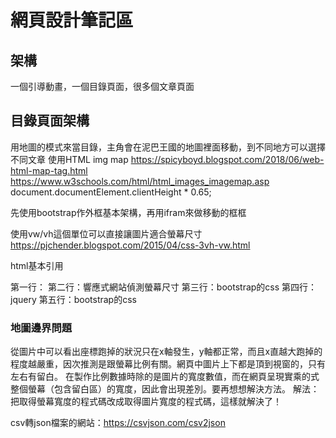 # 網頁設計筆記區
## 架構
一個引導動畫，一個目錄頁面，很多個文章頁面

## 目錄頁面架構
用地圖的模式來當目錄，主角會在泥巴王國的地圖裡面移動，到不同地方可以選擇不同文章
使用HTML img map
https://spicyboyd.blogspot.com/2018/06/web-html-map-tag.html
https://www.w3schools.com/html/html_images_imagemap.asp
document.documentElement.clientHeight * 0.65;

先使用bootstrap作外框基本架構，再用ifram來做移動的框框

使用vw/vh這個單位可以直接讓圖片適合螢幕尺寸
https://pjchender.blogspot.com/2015/04/css-3vh-vw.html


html基本引用
    <meta charset="utf-8">
    <meta name="viewport" content="width=device-width, initial-scale=1">
    <link href="https://cdn.jsdelivr.net/npm/bootstrap@5.1.3/dist/css/bootstrap.min.css" rel="stylesheet"
        integrity="sha384-1BmE4kWBq78iYhFldvKuhfTAU6auU8tT94WrHftjDbrCEXSU1oBoqyl2QvZ6jIW3" crossorigin="anonymous">
    <script src="https://ajax.googleapis.com/ajax/libs/jquery/1.11.2/jquery.min.js"></script>
    <script src="https://cdn.jsdelivr.net/npm/bootstrap@5.1.1/dist/js/bootstrap.bundle.min.js"
        integrity="sha384-/bQdsTh/da6pkI1MST/rWKFNjaCP5gBSY4sEBT38Q/9RBh9AH40zEOg7Hlq2THRZ"
        crossorigin="anonymous"></script>


第一行：
第二行：響應式網站偵測螢幕尺寸
第三行：bootstrap的css
第四行：jquery
第五行：bootstrap的css

### 地圖邊界問題
從圖片中可以看出座標跑掉的狀況只在x軸發生，y軸都正常，而且x直越大跑掉的程度越嚴重，因次推測是跟螢幕比例有關。網頁中圖片上下都是頂到視窗的，只有左右有留白。
在製作比例數據時除的是圖片的寬度數值，而在網頁呈現實乘的式整個螢幕（包含留白區）的寬度，因此會出現差別。要再想想解決方法。
解法：把取得螢幕寬度的程式碼改成取得圖片寬度的程式碼，這樣就解決了！


csv轉json檔案的網站：https://csvjson.com/csv2json